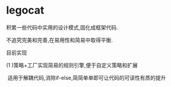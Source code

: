 # legocat

积累一些代码中实用的设计模式,固化成框架代码.

不追究完美和完善,在易用性和简易中取得平衡.

目前实现

(1 )策略+工厂实现简易的规则引擎,便于自定义策略和扩展

​			适用于解耦代码,消除if-else,简简单单即可让代码的可读性有质的提升
